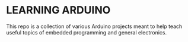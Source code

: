 # LEARNING ARDUINO

This repo is a collection of various Arduino projects meant to help teach useful topics of embedded programming and general electronics. 

